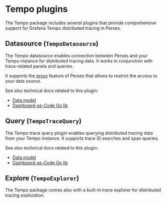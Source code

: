 # Tempo plugins

The Tempo package includes several plugins that provide comprehensive support for Grafana Tempo distributed tracing in Perses.

## Datasource (`TempoDatasource`)

The Tempo datasource enables connection between Perses and your Tempo instance for distributed tracing data. It works in conjunction with trace-related panels and queries.

It supports the [proxy](https://perses.dev/perses/docs/concepts/proxy/) feature of Perses that allows to restrict the access to your data source.

See also technical docs related to this plugin:

- [Data model](./model.md#datasource)
- [Dashboard-as-Code Go lib](./go-sdk/datasource.md)

## Query (`TempoTraceQuery`)

The Tempo trace query plugin enables querying distributed tracing data from your Tempo instance. It supports trace ID searches and span queries.

See also technical docs related to this plugin:

- [Data model](./model.md#tempotracequery)
- [Dashboard-as-Code Go lib](./go-sdk/query.md)

## Explore (`TempoExplorer`)

The Tempo package comes also with a built-in trace explorer for distributed tracing exploration.